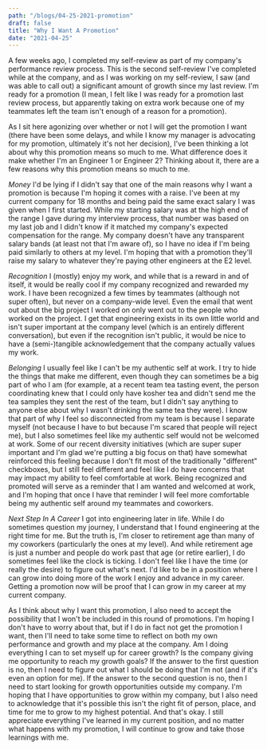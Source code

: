 ```yaml
---
path: "/blogs/04-25-2021-promotion"
draft: false
title: "Why I Want A Promotion"
date: "2021-04-25"
---
```


A few weeks ago, I completed my self-review as part of my company's performance review process. This is the second self-review I've completed while at the company, and as I was working on my self-review, I saw (and was able to call out) a significant amount of growth since my last review. I'm ready for a promotion (I mean, I felt like I was ready for a promotion last review process, but apparently taking on extra work because one of my teammates left the team isn't enough of a reason for a promotion).

As I sit here agonizing over whether or not I will get the promotion I want (there have been some delays, and while I know my manager is advocating for my promotion, ultimately it's not her decision), I've been thinking a lot about why this promotion means so much to me. What difference does it make whether I'm an Engineer 1 or Engineer 2? Thinking about it, there are a few reasons why this promotion means so much to me.

_Money_
I'd be lying if I didn't say that one of the main reasons why I want a promotion is because I'm hoping it comes with a raise. I've been at my current company for 18 months and being paid the same exact salary I was given when I first started. While my starting salary was at the high end of the range I gave during my interview process, that number was based on my last job and I didn't know if it matched my company's expected compensation for the range. My company doesn't have any transparent salary bands (at least not that I'm aware of), so I have no idea if I'm being paid similarly to others at my level. I'm hoping that with a promotion they'll raise my salary to whatever they're paying other engineers at the E2 level.

_Recognition_
I (mostly) enjoy my work, and while that is a reward in and of itself, it would be really cool if my company recognized and rewarded my work. I have been recognized a few times by teammates (although not super often), but never on a company-wide level. Even the email that went out about the big project I worked on only went out to the people who worked on the project. I get that engineering exists in its own little world and isn't super important at the company level (which is an entirely different conversation), but even if the recognition isn't public, it would be nice to have a (semi-)tangible acknowledgement that the company actually values my work.

_Belonging_
I usually feel like I can't be my authentic self at work. I try to hide the things that make me different, even though they can sometimes be a big part of who I am (for example, at a recent team tea tasting event, the person coordinating knew that I could only have kosher tea and didn't send me the tea samples they sent the rest of the team, but I didn't say anything to anyone else about why I wasn't drinking the same tea they were). I know that part of why I feel so disconnected from my team is because I separate myself (not because I have to but because I'm scared that people will reject me), but I also sometimes feel like my authentic self would not be welcomed at work. Some of our recent diversity initiatives (which are super super important and I'm glad we're putting a big focus on that) have somewhat reinforced this feeling because I don't fit most of the traditionally "different" checkboxes, but I still feel different and feel like I do have concerns that may impact my ability to feel comfortable at work. Being recognized and promoted will serve as a reminder that I am wanted and welcomed at work, and I'm hoping that once I have that reminder I will feel more comfortable being my authentic self around my teammates and coworkers.

_Next Step In A Career_
I got into engineering later in life. While I do sometimes question my journey, I understand that I found engineering at the right time for me. But the truth is, I'm closer to retirement age than many of my coworkers (particularly the ones at my level). And while retirement age is just a number and people do work past that age (or retire earlier), I do sometimes feel like the clock is ticking. I don't feel like I have the time (or really the desire) to figure out what's next. I'd like to be in a position where I can grow into doing more of the work I enjoy and advance in my career. Getting a promotion now will be proof that I can grow in my career at my current company.

As I think about why I want this promotion, I also need to accept the possibility that I won't be included in this round of promotions. I'm hoping I don't have to worry about that, but if I do in fact not get the promotion I want, then I'll need to take some time to reflect on both my own performance and growth and my place at the company. Am I doing everything I can to set myself up for career growth? Is the company giving me opportunity to reach my growth goals? If the answer to the first question is no, then I need to figure out what I should be doing that I'm not (and if it's even an option for me). If the answer to the second question is no, then I need to start looking for growth opportunities outside my company. I'm hoping that I have opportunities to grow within my company, but I also need to acknowledge that it's possible this isn't the right fit of person, place, and time for me to grow to my highest potential. And that's okay. I still appreciate everything I've learned in my current position, and no matter what happens with my promotion, I will continue to grow and take those learnings with me.
